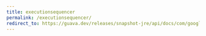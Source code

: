```yaml
---
title: executionsequencer
permalink: /executionsequencer/
redirect_to: https://guava.dev/releases/snapshot-jre/api/docs/com/google/common/util/concurrent/ExecutionSequencer.html
---
```

